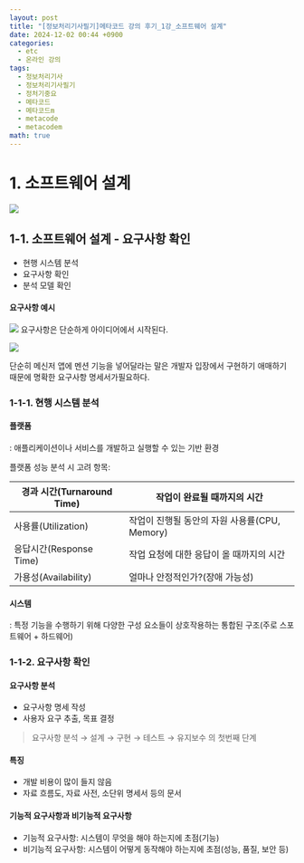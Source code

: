 ```yaml
---
layout: post
title: "[정보처리기사필기]메타코드 강의 후기_1강_소프트웨어 설계"
date: 2024-12-02 00:44 +0900
categories:
  - etc
  - 온라인 강의
tags:
  - 정보처리기사
  - 정보처리기사필기
  - 정처기중요
  - 메타코드
  - 메타코드m
  - metacode
  - metacodem
math: true
---
```

# 1. 소프트웨어 설계

![](https://i.imgur.com/gMEqzNJ.png)

## 1-1. 소프트웨어 설계 - 요구사항 확인


- 현행 시스템 분석
- 요구사항 확인
- 분석 모델 확인


#### 요구사항 예시
![](https://i.imgur.com/f56Dn3h.png)
요구사항은 단순하게 아이디어에서 시작된다.

![](https://i.imgur.com/oaDISMU.png)

단순히 메신저 앱에 멘션 기능을 넣어달라는 말은 개발자 입장에서 구현하기 애매하기 때문에 명확한 요구사항 명세서가필요하다.

### 1-1-1. 현행 시스템 분석

#### 플랫폼
: 애플리케이션이나 서비스를 개발하고 실행할 수 있는 기반 환경

플랫폼 성능 분석 시 고려 항목:

| 경과 시간(Turnaround Time) | 작업이 완료될 때까지의 시간                 |
| ---------------------- | ------------------------------- |
| 사용률(Utilization)       | 작업이 진행될 동안의 자원 사용률(CPU, Memory) |
| 응답시간(Response Time)    | 작업 요청에 대한 응답이 올 때까지의 시간         |
| 가용성(Availability)      | 얼마나 안정적인가?(장애 가능성)              |

#### 시스템
: 특정 기능을 수행하기 위해 다양한 구성 요소들이 상호작용하는 통합된 구조(주로 스포트웨어 + 하드웨어)


### 1-1-2. 요구사항 확인

#### 요구사항 분석
- 요구사항 명세 작성
- 사용자 요구 추출, 목표 결정
> 요구사항 분석 → 설계 → 구현 → 테스트 → 유지보수 의 첫번째 단계

#### 특징
- 개발 비용이 많이 들지 않음
- 자료 흐름도, 자료 사전, 소단위 명세서 등의 문서

#### 기능적 요구사항과 비기능적 요구사항 
- 기능적 요구사항: 시스템이 무엇을 해야 하는지에 초점(기능)
- 비기능적 요구사항: 시스템이 어떻게 동작해야 하는지에 초점(성능, 품질, 보안 등)


